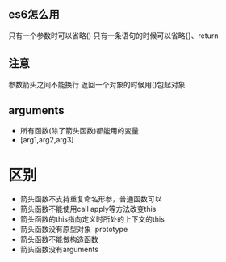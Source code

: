 ## es6怎么用
只有一个参数时可以省略()
只有一条语句的时候可以省略{}、return

## 注意
参数箭头之间不能换行
返回一个对象的时候用()包起对象

## arguments
- 所有函数(除了箭头函数)都能用的变量
- [arg1,arg2,arg3]

# 区别
- 箭头函数不支持重复命名形参，普通函数可以
- 箭头函数不能使用call apply等方法改变this
- 箭头函数的this指向定义时所处的上下文的this
- 箭头函数没有原型对象 .prototype
- 箭头函数不能做构造函数
- 箭头函数没有arguments
